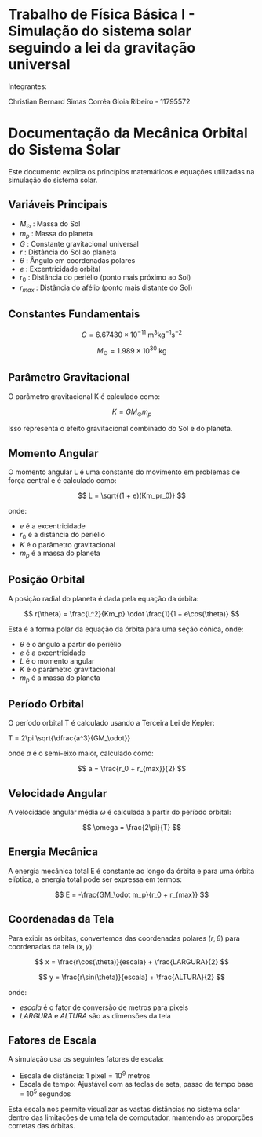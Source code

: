 # Trabalho de Física Básica I - Simulação do sistema solar seguindo a lei da gravitação universal 

Integrantes:

Christian Bernard Simas Corrêa Gioia Ribeiro - 11795572

# Documentação da Mecânica Orbital do Sistema Solar

Este documento explica os princípios matemáticos e equações utilizadas na simulação do sistema solar.

## Variáveis Principais

- $M_\odot$ : Massa do Sol
- $m_p$ : Massa do planeta
- $G$ : Constante gravitacional universal
- $r$ : Distância do Sol ao planeta
- $\theta$ : Ângulo em coordenadas polares
- $e$ : Excentricidade orbital
- $r_0$ : Distância do periélio (ponto mais próximo ao Sol)
- $r_{max}$ : Distância do afélio (ponto mais distante do Sol)

## Constantes Fundamentais

$$
G = 6.67430 \times 10^{-11} \text{ m}^3\text{kg}^{-1}\text{s}^{-2}
$$

$$
M_\odot = 1.989 \times 10^{30} \text{ kg}
$$

## Parâmetro Gravitacional

O parâmetro gravitacional K é calculado como:

$$
K = GM_\odot m_p
$$

Isso representa o efeito gravitacional combinado do Sol e do planeta.

## Momento Angular

O momento angular L é uma constante do movimento em problemas de força central e é calculado como:

$$
L = \sqrt{(1 + e)(Km_pr_0)}
$$

onde:
- $e$ é a excentricidade
- $r_0$ é a distância do periélio
- $K$ é o parâmetro gravitacional
- $m_p$ é a massa do planeta

## Posição Orbital

A posição radial do planeta é dada pela equação da órbita:

$$
r(\theta) = \frac{L^2}{Km_p} \cdot \frac{1}{1 + e\cos(\theta)}
$$

Esta é a forma polar da equação da órbita para uma seção cônica, onde:
- $\theta$ é o ângulo a partir do periélio
- $e$ é a excentricidade
- $L$ é o momento angular
- $K$ é o parâmetro gravitacional
- $m_p$ é a massa do planeta

## Período Orbital

O período orbital T é calculado usando a Terceira Lei de Kepler:

T = 2\pi \sqrt{\dfrac{a^3}{GM_\odot}}

onde $a$ é o semi-eixo maior, calculado como:

$$
a = \frac{r_0 + r_{max}}{2}
$$

## Velocidade Angular

A velocidade angular média $\omega$ é calculada a partir do período orbital:

$$
\omega = \frac{2\pi}{T}
$$

## Energia Mecânica

A energia mecânica total E é constante ao longo da órbita e para uma órbita elíptica, a energia total pode ser expressa em termos:

$$
E = -\frac{GM_\odot m_p}{r_0 + r_{max}}
$$

## Coordenadas da Tela

Para exibir as órbitas, convertemos das coordenadas polares $(r,\theta)$ para coordenadas da tela $(x,y)$:

$$
x = \frac{r\cos(\theta)}{escala} + \frac{LARGURA}{2}
$$

$$
y = \frac{r\sin(\theta)}{escala} + \frac{ALTURA}{2}
$$

onde:
- $escala$ é o fator de conversão de metros para pixels
- $LARGURA$ e $ALTURA$ são as dimensões da tela

## Fatores de Escala

A simulação usa os seguintes fatores de escala:
- Escala de distância: $1 \text{ pixel} = 10^9 \text{ metros}$
- Escala de tempo: Ajustável com as teclas de seta, passo de tempo base = $10^5 \text{ segundos}$

Esta escala nos permite visualizar as vastas distâncias no sistema solar dentro das limitações de uma tela de computador, mantendo as proporções corretas das órbitas.
